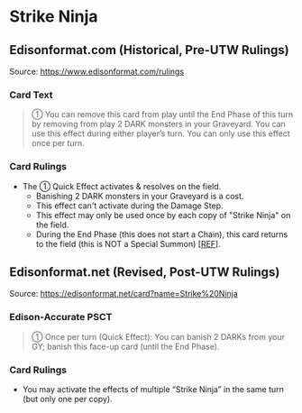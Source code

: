 # Strike Ninja

## Edisonformat.com (Historical, Pre-UTW Rulings)

Source: https://www.edisonformat.com/rulings

### Card Text

> ① You can remove this card from play until the End Phase of this turn by removing from play 2 DARK monsters in your Graveyard. You can use this effect during either player’s turn. You can only use this effect once per turn.

### Card Rulings

*   The ① Quick Effect activates & resolves on the field.
    *   Banishing 2 DARK monsters in your Graveyard is a cost.
    *   This effect can't activate during the Damage Step.
    *   This effect may only be used once by each copy of "Strike Ninja" on the field.
    *   During the End Phase (this does not start a Chain), this card returns to the field (this is NOT a Special Summon) \[[REF](https://www.cogonline.net/forum/threads/strike-ninja-special-summon.38226/)\].

## Edisonformat.net (Revised, Post-UTW Rulings)

Source: https://edisonformat.net/card?name=Strike%20Ninja

### Edison-Accurate PSCT

> ① Once per turn (Quick Effect):
> You can banish 2 DARKs from your GY; banish this face-up card (until the End Phase).

### Card Rulings

*   You may activate the effects of multiple “Strike Ninja” in the same turn (but only one per copy).
            